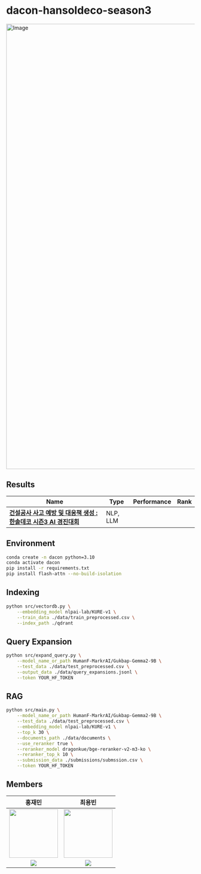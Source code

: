 # dacon-hansoldeco-season3
<img width="1190" alt="Image" src="https://github.com/user-attachments/assets/04c25ede-982d-4ccb-94cf-ef0e1ca9434d" />

## Results
|Name|Type|Performance|Rank|
|---|---|---|---|
|**[건설공사 사고 예방 및 대응책 생성 : 한솔데코 시즌3 AI 경진대회](https://dacon.io/competitions/official/236455/overview/description)**|NLP, LLM|||

## Environment

```bash
conda create -n dacon python=3.10
conda activate dacon
pip install -r requirements.txt
pip install flash-attn --no-build-isolation
```

## Indexing

```bash
python src/vectordb.py \
    --embedding_model nlpai-lab/KURE-v1 \
    --train_data ./data/train_preprocessed.csv \
    --index_path ./qdrant
```

## Query Expansion
```bash
python src/expand_query.py \
    --model_name_or_path HumanF-MarkrAI/Gukbap-Gemma2-9B \
    --test_data ./data/test_preprocessed.csv \
    --output_data ./data/query_expansions.jsonl \
    --token YOUR_HF_TOKEN
```

## RAG
```bash
python src/main.py \
    --model_name_or_path HumanF-MarkrAI/Gukbap-Gemma2-9B \
    --test_data ./data/test_preprocessed.csv \
    --embedding_model nlpai-lab/KURE-v1 \
    --top_k 30 \
    --documents_path ./data/documents \
    --use_reranker true \
    --reranker_model dragonkue/bge-reranker-v2-m3-ko \
    --reranker_top_k 10 \
    --submission_data ./submissions/submssion.csv \
    --token YOUR_HF_TOKEN
```

## Members
|홍재민|최용빈|
| :-: | :-: |
| <a href="https://github.com/geminii01" target="_blank"><img src='https://avatars.githubusercontent.com/u/171089104?v=4' height=130 width=130></img> | <a href="https://github.com/whybe-choi" target="_blank"><img src='https://avatars.githubusercontent.com/u/64704608?v=4' height=130 width=130></img> |
| <a href="https://github.com/geminii01" target="_blank"><img src="https://img.shields.io/badge/GitHub-black.svg?&style=round&logo=github"/></a> | <a href="https://github.com/whybe-choi" target="_blank"><img src="https://img.shields.io/badge/GitHub-black.svg?&style=round&logo=github"/></a> |
